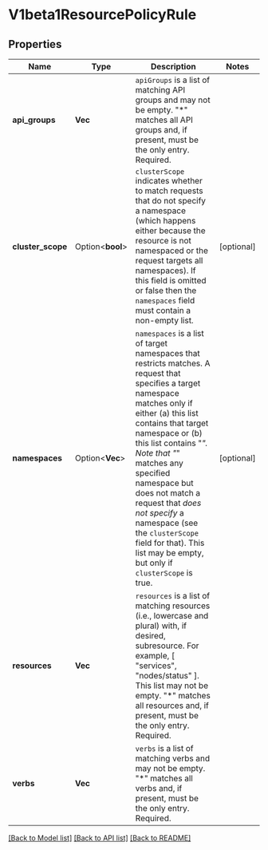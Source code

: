 # V1beta1ResourcePolicyRule

## Properties

Name | Type | Description | Notes
------------ | ------------- | ------------- | -------------
**api_groups** | **Vec<String>** | `apiGroups` is a list of matching API groups and may not be empty. \"*\" matches all API groups and, if present, must be the only entry. Required. | 
**cluster_scope** | Option<**bool**> | `clusterScope` indicates whether to match requests that do not specify a namespace (which happens either because the resource is not namespaced or the request targets all namespaces). If this field is omitted or false then the `namespaces` field must contain a non-empty list. | [optional]
**namespaces** | Option<**Vec<String>**> | `namespaces` is a list of target namespaces that restricts matches.  A request that specifies a target namespace matches only if either (a) this list contains that target namespace or (b) this list contains \"*\".  Note that \"*\" matches any specified namespace but does not match a request that _does not specify_ a namespace (see the `clusterScope` field for that). This list may be empty, but only if `clusterScope` is true. | [optional]
**resources** | **Vec<String>** | `resources` is a list of matching resources (i.e., lowercase and plural) with, if desired, subresource.  For example, [ \"services\", \"nodes/status\" ].  This list may not be empty. \"*\" matches all resources and, if present, must be the only entry. Required. | 
**verbs** | **Vec<String>** | `verbs` is a list of matching verbs and may not be empty. \"*\" matches all verbs and, if present, must be the only entry. Required. | 

[[Back to Model list]](../README.md#documentation-for-models) [[Back to API list]](../README.md#documentation-for-api-endpoints) [[Back to README]](../README.md)


